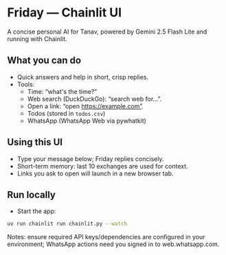 # Friday — Chainlit UI

A concise personal AI for Tanav, powered by Gemini 2.5 Flash Lite and running with Chainlit.

## What you can do

- Quick answers and help in short, crisp replies.
- Tools:
  - Time: “what's the time?”
  - Web search (DuckDuckGo): “search web for…”.
  - Open a link: “open https://example.com”.
  - Todos (stored in `todos.csv`)
  - WhatsApp (WhatsApp Web via pywhatkit)

## Using this UI

- Type your message below; Friday replies concisely.
- Short-term memory: last 10 exchanges are used for context.
- Links you ask to open will launch in a new browser tab.

## Run locally

- Start the app:

```bash
uv run chainlit run chainlit.py --watch
```

Notes: ensure required API keys/dependencies are configured in your environment; WhatsApp actions need you signed in to web.whatsapp.com.
